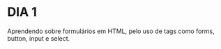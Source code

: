 # DIA 1

Aprendendo sobre formulários em HTML, pelo uso de tags como forms, button, input e select.
